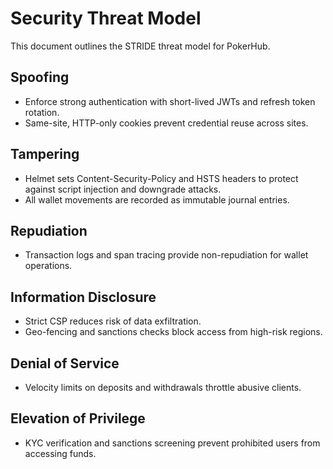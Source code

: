 # Security Threat Model

This document outlines the STRIDE threat model for PokerHub.

## Spoofing
- Enforce strong authentication with short-lived JWTs and refresh token rotation.
- Same-site, HTTP-only cookies prevent credential reuse across sites.

## Tampering
- Helmet sets Content-Security-Policy and HSTS headers to protect against script injection and downgrade attacks.
- All wallet movements are recorded as immutable journal entries.

## Repudiation
- Transaction logs and span tracing provide non-repudiation for wallet operations.

## Information Disclosure
- Strict CSP reduces risk of data exfiltration.
- Geo-fencing and sanctions checks block access from high-risk regions.

## Denial of Service
- Velocity limits on deposits and withdrawals throttle abusive clients.

## Elevation of Privilege
- KYC verification and sanctions screening prevent prohibited users from accessing funds.

